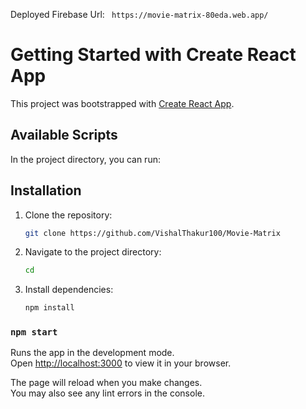  Deployed Firebase Url:
	``` 
	    https://movie-matrix-80eda.web.app/
	```
# Getting Started with Create React App

This project was bootstrapped with [Create React App](https://github.com/facebook/create-react-app).

## Available Scripts

In the project directory, you can run:

## Installation
1. Clone the repository:
	```sh
	git clone https://github.com/VishalThakur100/Movie-Matrix
	```
2. Navigate to the project directory:
	```sh
	cd 
	```
3. Install dependencies:
	```sh
	npm install
	```

### `npm start`

Runs the app in the development mode.\
Open [http://localhost:3000](http://localhost:3000) to view it in your browser.

The page will reload when you make changes.\
You may also see any lint errors in the console.


